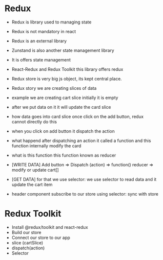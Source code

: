 # Redux

- Redux is library used to managing state
- Redux is not mandatory in react
- Redux is an external library
- Zunstand is also another state management library
- It is offers state management
- React-Redux and Redux Toolkit this library offers redux

- Redux store is very big js object, its kept central place.
- Redux story we are creating slices of data 
- example we are creating cart slice initially it is empty
- after we put data on it it will update the card slice

- how data goes into card slice once click on the add button, redux cannot directly do this
- when you click on add button it dispatch the action 
- what happend after dispatching an action it called a function and this function internally modify the card
- what is this function this function known as reducer

- [WRITE DATA] Add button => Dispatch (action) => function() reducer => modify or update cart[]
- [GET DATA] for that we use selector: we use selector to read data and it update the cart item
- header component subscribe to our store using selector: sync with store

# Redux Toolkit

- Install @redux/toolkit and react-redux
- Build our store
- Connect our store to our app
- slice (cartSlice)
- dispatch(action)
- Selector